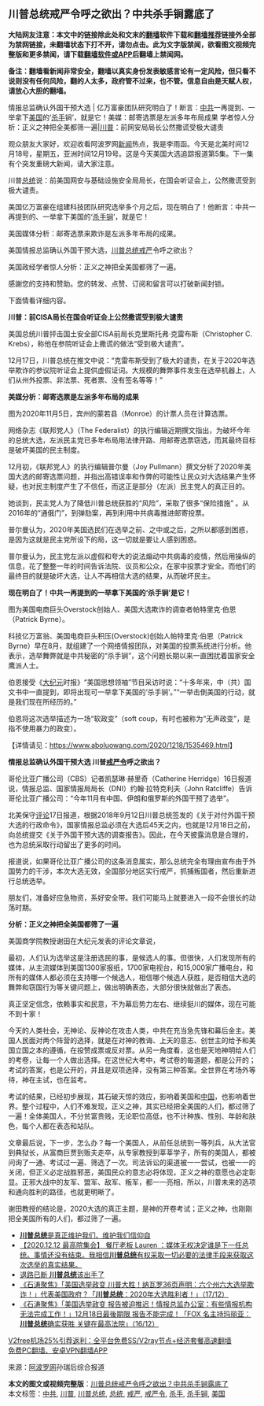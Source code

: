  <h2>川普总统戒严令呼之欲出？中共杀手锏露底了</h2> <p class="notice"><b>大陆网友注意：本文中的链接除此处和文末的<a href="https://github.com/bannedbook/fanqiang" >翻墙</a>软件下载和<a href="https://github.com/killgcd/justmysocks/blob/master/README.md">翻墙推荐</a>链接外全部为禁网链接，未翻墙状态下打不开，请勿点击。此为文字版禁闻，欲看图文视频完整版和更多禁闻，请下载<a href="https://github.com/bannedbook/fanqiang">翻墙软件或APP</a>后翻墙上禁闻网。</p><p>备注：翻墙看新闻非常安全，翻墙以真实身份发表敏感言论有一定风险，但只看不说则没有任何风险，翻的人太多，政府管不过来，也不管。信息自由是天赋人权，请放心大胆的翻墙。</b></p>  <div class="entry"> <p id="summary">情报总监确认外国干预大选 | 亿万富豪团队研究明白了！断言：<a href="https://www.bannedbook.org/bnews/tag/%e4%b8%ad%e5%85%b1/" class="st_tag internal_tag" rel="tag" title="标签 中共 下的日志">中共</a>一再提到、一举拿下<a href="https://www.bannedbook.org/bnews/tag/%e7%be%8e%e5%9b%bd/" class="st_tag internal_tag" rel="tag" title="标签 美国 下的日志">美国</a>的‘<a href="https://www.bannedbook.org/bnews/tag/%E6%9D%80%E6%89%8B/" class="st_tag internal_tag" rel="tag" title="标签 杀手 下的日志">杀手</a>锏’，就是它！美媒：邮寄选票是左派多年布局成果 学者惊人分析：正义之神把全美都筛一遍|<a href="https://www.bannedbook.org/bnews/tag/%e5%b7%9d%e6%99%ae/" class="st_tag internal_tag" rel="tag" title="标签 川普 下的日志">川普</a>：前网安局局长公然撒谎受极大谴责</p> <p>观众朋友大家好，欢迎收看阿波罗网<span class='wp_keywordlink_affiliate'><a href="https://www.bannedbook.org/" title="新闻">新闻</a></span>热点，我是李雨函。今天是北美时间12月18号，星期五，亚洲时间12月19号。这是今天美国大选追踪报道第5集。下一集有个突发重磅大新闻，请大家注意。</p> <p>川普<a href="https://www.bannedbook.org/bnews/tag/%e6%80%bb%e7%bb%9f/" class="st_tag internal_tag" rel="tag" title="标签 总统 下的日志">总统</a>说：前美国网安与基础设施安全局局长，在国会听证会上，公然撒谎受到极大谴责。</p> <p>美国亿万富豪在组建科技团队研究选举多个月之后，现在明白了！他断言：中共一再提到的、一举拿下美国的‘<a href="https://www.bannedbook.org/bnews/tag/%E6%9D%80%E6%89%8B%E9%94%8F/" class="st_tag internal_tag" rel="tag" title="标签 杀手锏 下的日志">杀手锏</a>’，就是它！</p> <p>美国媒体分析：邮寄选票来欺诈是左派多年布局的成果。&nbsp;</p> <p>美国情报总监确认外国干预大选，<a href="https://www.bannedbook.org/bnews/tag/%E5%B7%9D%E6%99%AE%E6%80%BB%E7%BB%9F/" class="st_tag internal_tag" rel="tag" title="标签 川普总统 下的日志">川普总统</a><a href="https://www.bannedbook.org/bnews/tag/%E6%88%92%E4%B8%A5/" class="st_tag internal_tag" rel="tag" title="标签 戒严 下的日志">戒严</a>令呼之欲出？</p> <p>美国政经学者惊人分析：正义之神把全美国都筛了一遍。</p> <p>感謝您的支持和赞助。您的转发、点赞、订阅和留言可以打破新闻封锁。</p> <p>下面情看详细内容。</p>  <p><strong>川普：前CISA局长在国会听证会上公然撒谎受到极大谴责</strong></p> <p>美国总统川普抨击国土安全部CISA前局长克里斯托弗·克雷布斯（Christopher C. Krebs），称他在参院听证会上撒谎的做法“受到极大谴责”。</p> <p>12月17日，川普总统在推文中说：“克雷布斯受到了极大的谴责，在关于2020年选举欺诈的参议院听证会上提供虚假证词。大规模的舞弊事件发生在选举机器上，人们从州外投票、非法票、死者票、没有签名等等！”</p> <p><strong>美媒分析：邮寄选票是左派多年布局的成果</strong></p> <p>图为2020年11月5日，宾州的蒙若县（Monroe）的计票人员在计算选票。</p> <p>网络杂志《联邦党人》（The Federalist）的执行编辑近期撰文指出，为破坏今年的总统大选，左派民主党已多年布局用法律开路、用邮寄选票窃选，而其最终目标是破坏美国的民主制度。</p> <p>12月初，《联邦党人》的执行编辑普尔曼（Joy Pullmann）撰文分析了2020年美国大选的邮寄选票问题，并指出高错误率和作弊的可能性让民众对大选结果产生怀疑，也对民主制度产生了不信任，而这正是部分（左派）民主党人的真正目的。</p> <p>她谈到，民主党人为了降低川普总统获胜的“风险”，采取了很多“保险措施” 。从2016年的“通俄门”，到弹劾案，再到利用中共病毒推进邮寄投票。</p> <p>普尔曼认为，2020年美国选民们在选举之前、之中或之后，之所以都感到困惑，是因为这就是民主党所设下的局，这一切就是要让人感到困惑。</p>  <p>普尔曼认为，民主党左派以虚假和夸大的说法煽动中共病毒的疫情，然后用操纵的信息，花了整整一年的时间告诉法院、议员和公众，在家中投票才安全。而他们的最终目的就是破坏大选，让人不再相信大选的结果，从而破坏民主。</p> <p><strong>现在明白了！中共一再提到的一举拿下美国的‘杀手锏’是它！</strong></p> <p>图为美国电商巨头Overstock创始人、美国大选欺诈的调查者帕特里克·伯恩（Patrick Byrne）。</p> <p>科技亿万富翁、美国电商巨头积压(Overstock)创始人帕特里克·伯恩（Patrick Byrne）早在8月，就组建了一个网络情报团队，对美国的投票系统进行分析。他表示，选举舞弊就是中共秘密的“杀手锏”，这个问题长期以来一直困扰着国家安全鹰派人士。</p> <p>伯恩接受《<span class='wp_keywordlink_affiliate'><a href="http://www.epochtimes.com/" title="大纪元" target="_blank">大纪元</a></span>时报》“美国思想领袖”节目采访时说：“十多年来，中（共）国文书中一直提到，即将出现可一举拿下美国的‘杀手锏’。”“一举击倒美国的行动，就是我们现在所经历的。”</p> <p>伯恩将这次选举描述为一场“软政变”（soft coup，有时也被称为“无声政变”，是指不使用暴力的政变）。</p> <p>【详情请见：<a href="https://www.aboluowang.com/2020/1218/1535469.html">https://www.aboluowang.com/2020/1218/1535469.html</a>】</p> <p><strong>情报总监确认外国干预大选 川普<a href="https://www.bannedbook.org/bnews/tag/%e6%88%92%e4%b8%a5%e4%bb%a4/" class="st_tag internal_tag" rel="tag" title="标签 戒严令 下的日志">戒严令</a>呼之欲出？</strong></p> <p>哥伦比亚广播公司（CBS）记者凯瑟琳·赫里奇（Catherine Herridge）16日报道说，情报总监、国家情报局局长（DNI）约翰·拉特克利夫（John Ratcliffe）告诉哥伦比亚广播公司：“今年11月有中国、伊朗和俄罗斯的外国干预了选举”。</p>  <p>北美保守<span class='wp_keywordlink_affiliate'><a href="https://www.bannedbook.org/bnews/comments/" title="新闻评论" target="_blank">评论</a></span>17日报道，根据2018年9月12日川普总统签发的《关于对付外国干预大选的行政命令》，国家情报总监必须在大选后45天之内，也就是12月18日之前，向总统提交《关于外国干预大选的调查报告》。因此，在今天披露消息是合理的，也为总统采取行动留出了更多的时间。</p> <p>报道说，如果哥伦比亚广播公司的这条消息属实，那么总统完全有理由宣布由于外国势力的干涉，本次大选无效，全国部分地区实行戒严，抓捕叛国者，然后重新进行总统选举。</p> <p>朋友们，准备好应急物资，系好安全带。我们可能马上就要进入一段不会很长的动荡时期。</p> <p><strong>分析：正义之神把全美国都筛了一遍</strong></p> <p>美国商学院教授谢田在大纪元发表的评论文章说，</p> <p>最初，人们认为选举这是注册选民的事，是候选人的事。但很快，人们发现所有的媒体，从主流媒体到美国1300家报纸，1700家电视台，和15,000家广播电台，和所有的媒体人都必须在支持哪一个候选人，相信哪个候选人获胜，是否相信大选的舞弊和窃国行为等关键问题上，做出明确表态，大部分很快就做出了表态。</p> <p>真正坚定信念，依赖事实和民意，不为幕后势力左右、继续挺川的媒体，现在可能不到十家！</p> <p>今天的人类社会，无神论、反神论在攻击人类，中共在充当急先锋和幕后金主。美国人民面对两个阵营的选择，就是在对神的教诲、上天的意志、创世主的给予和美国立国之本的遵循，在投赞成票或反对票。从另一角度看，这也是天地神明给人们的考卷，让每一个人做出选择。在这世纪大考中，考试卷的每道题，都是公开的；考试的答案，也是公开的，并且是双项选择，没有第三种答案。全世界在考场外等待，神在主试，也在监考。</p> <p>考试的结果，已经初步展现，其石破天惊的效应，影响着美国和<span class='wp_keywordlink_affiliate'><a href="https://www.bannedbook.org/" title="中国" target="_blank">中国</a></span>，也影响着世界。整个过程中，人们不难发现，正义之神，其实已经把全美国的人们，都过筛了一遍！全体美国人，不分贫富贵贱，无论职位高低，也不计种族、性别、年龄和肤色，每个人都在表态和站队。</p>  <p>文章最后说，下一步，怎么办？每一个美国人，从前任总统到一等列兵，从大法官到典狱长，从富商巨贾到贩夫走卒，从专家教授到莘莘学子，所有的美国人，都被问询了一通、考试过一遍、筛选了一次。司法诉讼的渠道被一一尝试，也被一一的关闭，但正义必定战胜邪恶，美国民众的意志必将体现，正义之神的意愿也必定彰显。正邪大战中的友军、盟军、敌军、叛军，都一一亮相，所以，川普未来的选项和通向胜利的路径，也就更明晰了。</p> <p>谢田教授的结论是，2020大选的真正主题，是神的开卷考试；正义之神，也刚刚把全美国所有的人们，都过筛了一遍。</p> <ul class='op-related-articles' title='相关阅读'> <li><a href='https://www.bannedbook.org/bnews/taiwannews/20201219/1450625.html' target='_blank'><b>川普总统</b>是真正维护我们、维护我们信仰自</a></li> <li><a href='https://www.bannedbook.org/bnews/bannedvideo/20201218/1450190.html' target='_blank'>【2020.12.12 最高院集会】 餐厅老板 Lauren ：媒体无权决定谁是下一任总统。事情还没有结束。我相信<b>川普总统</b>有权采取一切必要的法律手段来获取这次选举的真实结果。</a></li> <li><a href='https://www.bannedbook.org/bnews/comments/20201218/1450184.html' target='_blank'>退路已断 <b>川普总统</b>该出手了</a></li> <li><a href='https://www.bannedbook.org/bnews/bannedvideo/20201218/1450056.html' target='_blank'>《石涛聚焦》「美国选举政变 川普大胜！纳瓦罗36页声明：六个州六大选举欺诈！」代表美国政府？「<b>川普总统</b>：2020年大选胜利者！」（17/12）</a></li> <li><a href='https://www.bannedbook.org/bnews/bannedvideo/20201217/1449694.html' target='_blank'>《石涛聚焦》「美国选举政变 报告被迫推迟！情报总监办公室：有些情报机构无法完成工作！」12月18日最後期限 报告不能完成！「FOX 名主持玛丽亚：<b>川普总统</b>确实获胜 关键在最高法院」（16/12）</a></li> </ul> <p class="texttj"> <a href="https://github.com/bannedbook/fanqiang/wiki/V2ray%E6%9C%BA%E5%9C%BA" target="_blank">V2free机场25%引荐返利：全平台免费SS/V2ray节点+经济套餐高速翻墙</a><br/> <a href="https://github.com/bannedbook/fanqiang/wiki/%E7%A6%81%E9%97%BB%E7%BD%91%E5%AE%89%E5%8D%93%E7%BF%BB%E5%A2%99%E6%96%B0%E9%97%BBAPP" target="_blank">免费PC翻墙、安卓VPN翻墙APP</a></p><p> 来源：<a href="https://www.aboluowang.com/2020/1219/1535602.html" target="_blank">阿波罗网</a>孙瑞后综合报道 </p><a name='sharetosocial'></a>       <div><b>本文的图文或视频完整版</b>：<a href='https://www.bannedbook.org/bnews/topimagenews/20201219/1450654.html'>川普总统戒严令呼之欲出？中共杀手锏露底了</a></div>  </div><!--END ENTRY--> <div class="postfooter"> <div>本文标签：<a href="https://www.bannedbook.org/bnews/tag/%e4%b8%ad%e5%85%b1/" rel="tag">中共</a>, <a href="https://www.bannedbook.org/bnews/tag/%e5%b7%9d%e6%99%ae/" rel="tag">川普</a>, <a href="https://www.bannedbook.org/bnews/tag/%E5%B7%9D%E6%99%AE%E6%80%BB%E7%BB%9F/" rel="tag">川普总统</a>, <a href="https://www.bannedbook.org/bnews/tag/%e6%80%bb%e7%bb%9f/" rel="tag">总统</a>, <a href="https://www.bannedbook.org/bnews/tag/%E6%88%92%E4%B8%A5/" rel="tag">戒严</a>, <a href="https://www.bannedbook.org/bnews/tag/%e6%88%92%e4%b8%a5%e4%bb%a4/" rel="tag">戒严令</a>, <a href="https://www.bannedbook.org/bnews/tag/%E6%9D%80%E6%89%8B/" rel="tag">杀手</a>, <a href="https://www.bannedbook.org/bnews/tag/%E6%9D%80%E6%89%8B%E9%94%8F/" rel="tag">杀手锏</a>, <a href="https://www.bannedbook.org/bnews/tag/%e7%be%8e%e5%9b%bd/" rel="tag">美国</a></div>  </div><!--END POSTFOOTER--> 